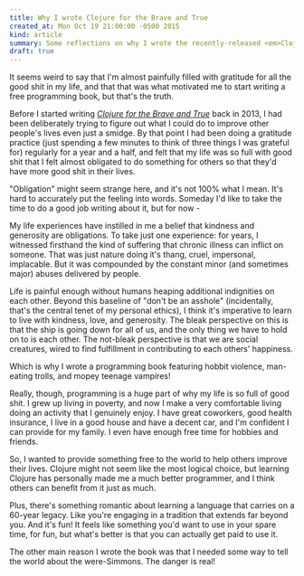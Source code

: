 ```yaml
---
title: Why I wrote Clojure for the Brave and True
created_at: Mon Oct 19 21:00:00 -0500 2015
kind: article
summary: Some reflections on why I wrote the recently-released <em>Clojure for the Brave and True</em>
draft: true
---
```


It seems weird to say that I'm almost painfully filled with
gratitude for all the good shit in my life, and that that was what
motivated me to start writing a free programming book, but that's the
truth.

Before I started writing
[*Clojure for the Brave and True*](http://www.braveclojure.com) back
in 2013, I had been deliberately trying to figure out what I could do
to improve other people's lives even just a smidge. By that point I
had been doing a gratitude practice (just spending a few minutes to
think of three things I was grateful for) regularly for a year and a
half, and felt that my life was so full with good shit that I felt
almost obligated to do something for others so that they'd have more
good shit in their lives.

"Obligation" might seem strange here, and it's not 100% what I
mean. It's hard to accurately put the feeling into words. Someday I'd
like to take the time to do a good job writing about it, but for now -

My life experiences have instilled in me a belief that kindness and
generosity are obligations. To take just one experience: for years, I
witnessed firsthand the kind of suffering that chronic illness can
inflict on someone. That was just nature doing it's thang, cruel,
impersonal, implacable. But it was compounded by the constant minor
(and sometimes major) abuses delivered by people.

Life is painful enough without humans heaping additional indignities
on each other. Beyond this baseline of "don't be an asshole"
(incidentally, that's the central tenet of my personal ethics), I
think it's imperative to learn to live with kindness, love, and
generosity. The bleak perspective on this is that the ship is going
down for all of us, and the only thing we have to hold on to is each
other. The not-bleak perspective is that we are social creatures,
wired to find fulfillment in contributing to each others'
happiness.

Which is why I wrote a programming book featuring hobbit violence,
man-eating trolls, and mopey teenage vampires!

Really, though, programming is a huge part of why my life is so full
of good shit. I grew up living in poverty, and now I make a very
comfortable living doing an activity that I genuinely enjoy. I have
great coworkers, good health insurance, I live in a good house and
have a decent car, and I'm confident I can provide for my family. I
even have enough free time for hobbies and friends.

So, I wanted to provide something free to the world to help others
improve their lives. Clojure might not seem like the most logical
choice, but learning Clojure has personally made me a much better
programmer, and I think others can benefit from it just as much.

Plus, there's something romantic about learning a language that
carries on a 60-year legacy. Like you're engaging in a tradition that
extends far beyond you. And it's fun! It feels like something you'd
want to use in your spare time, for fun, but what's better is that you
can actually get paid to use it.

The other main reason I wrote the book was that I needed some way to
tell the world about the were-Simmons. The danger is real!
